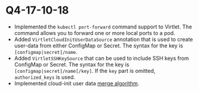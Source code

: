 # Q4-17-10-18

* Implemented the `kubectl port-forward` command support to Virtlet.
  The command allows you to forward one or more local ports to a pod.
* Added `VirtletCloudInitUserDataSource` annotation that is used
  to create user-data from either ConfigMap or Secret.
  The syntax for the key is `[configmap|secret]/name`.
* Added `VirtletSSHKeySource` that can be used to include SSH keys
  from ConfigMap or Secret.
  The syntax for the key is `[configmap|secret]/name[/key]`.
  If the `key` part is omitted, `authorized_keys` is used.
* Implemented cloud-init user data
  [merge algorithm](http://cloudinit.readthedocs.io/en/latest/topics/merging.html).
